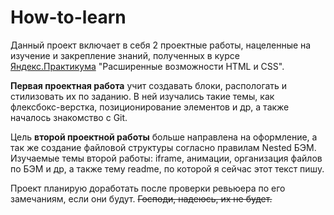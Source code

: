 # How-to-learn


Данный проект включает в себя 2 проектные работы, нацеленные на изучение и закрепление знаний, полученных в курсе [Яндекс.Практикума](https://practicum.yandex.ru) "Расширенные возможности HTML и CSS".

**Первая проектная работа** учит создавать блоки, распологать и стилизовать их по заданию.
В ней изучались такие темы, как флексбокс-верстка, позиционирование элементов и др, а также началось знакомство с Git.

Цель **второй проектной работы** больше направлена на оформление, а так же создание файловой структуры согласно правилам Nested БЭМ.
Изучаемые темы второй работы: iframe, анимации, организация файлов по БЭМ и др, а также тему readme, по которой я сейчас этот текст пишу. 

Проект планирую доработать после проверки ревьюера по его замечаниям, если они будут. ~~Господи, надеюсь, их не будет.~~  
